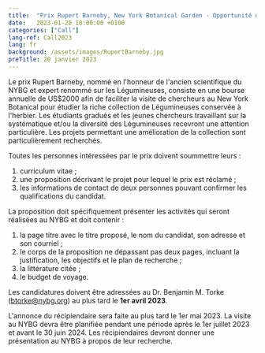```yaml
---
title:  "Prix Rupert Barneby, New York Botanical Garden - Opportunité de Financement"
date:   2023-01-20 10:00:00 +0100
categories: ["Call"]
lang-ref: Call2023
lang: fr
background: /assets/images/RupertBarneby.jpg
preTitle: 20 janvier 2023
---
```


Le prix Rupert Barneby, nommé en l'honneur de l'ancien scientifique du NYBG et expert renommé sur les Légumineuses, consiste en une bourse annuelle de US$2000 afin de faciliter la visite de chercheurs au New York Botanical pour étudier la riche collection de Légumineuses conservée à l'herbier. Les étudiants gradués et les jeunes chercheurs travaillant sur la systématique et/ou la diversité des Légumineuses recevront une attention particulière. Les projets permettant une amélioration de la collection sont particulièrement recherchés.

Toutes les personnes intéressées par le prix doivent soummettre leurs :
1) curriculum vitae ;
2) une proposition décrivant le projet pour lequel le prix est réclamé ;
3) les informations de contact de deux personnes pouvant confirmer les qualifications du candidat.

La proposition doit spécifiquement présenter les activités qui seront réalisées au NYBG et doit contenir :
1) la page titre avec le titre proposé, le nom du candidat, son adresse et son courriel ;
2) le corps de la proposition ne dépassant pas deux pages, incluant la justification, les objectifs et le plan de recherche ;
3) la littérature citée ;
4) le budget de voyage.

Les candidatures doivent être adressées au Dr. Benjamin M. Torke (<btorke@nybg.org>) au plus tard le **1er avril 2023**.

L'annonce du récipiendaire sera faite au plus tard le 1er mai 2023. La visite au NYBG devra être planifiée pendant une période après le 1er juillet 2023 et avant le 30 juin 2024. Les récipiendaires devront donner une présentation au NYBG à propos de leur recherche.